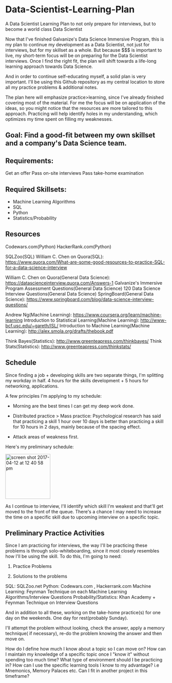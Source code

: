 # Data-Scientist-Learning-Plan
A Data Scientist Learning Plan to not only prepare for interviews, but to become a world class Data Scientist

Now that I've finished Galvanize's Data Science Immersive Program, this is my plan to continue my development as a Data Scientist, not just for interviews, but for my skillset as a whole. But because $$$ is important to live, my short-term focus will be on preparing for the Data Scientist interviews. Once I find the right fit, the plan will shift towards a life-long learning approach towards Data Science.

And in order to continue self-educating myself, a solid plan is very important. I'll be using this Github repository as my central location to store all my practice problems & additional notes.

The plan here will emphasize practice>learning, since I've already finished covering most of the material. For me the focus will be on application of the ideas, so you might notice that the resources are more tailored to this approach. Practicing will help identify holes in my understanding, which optimizes my time spent on filling my weaknesses. 

## Goal: Find a good-fit between my own skillset and a company's Data Science team.

## Requirements:
Get an offer
Pass on-site interviews
Pass take-home examination

## Required Skillsets:
- Machine Learning Algorithms
- SQL
- Python
- Statistics/Probability

## Resources

Codewars.com(Python)
HackerRank.com(Python)

SQLZoo(SQL)
William C. Chen on Quora(SQL): https://www.quora.com/What-are-some-good-resources-to-practice-SQL-for-a-data-science-interview

William C. Chen on Quora(General Data Science): https://datascienceinterview.quora.com/Answers-1
Galvanize's Immersive Program Assessment Questions(General Data Science)
120 Data Science Interview Questions(General Data Science)
SpringBoard(General Data Science): https://www.springboard.com/blog/data-science-interview-questions/

Andrew Ng(Machine Learning): https://www.coursera.org/learn/machine-learning
Introduction to Statistical Learning(Machine Learning): http://www-bcf.usc.edu/~gareth/ISL/
Introduction to Machine Learning(Machine Learning): http://alex.smola.org/drafts/thebook.pdf

Think Bayes(Statistics): http://www.greenteapress.com/thinkbayes/
Think Stats(Statistics): http://www.greenteapress.com/thinkstats/

## Schedule
Since finding a job + developing skills are two separate things, I'm splitting my workday in half. 4 hours for the skills development + 5 hours for networking, applications. 

A few principles I'm applying to my schedule: 

- Morning are the best times I can get my deep work done.

- Distributed practice > Mass practice: Psychological research has said that practicing a skill 1 hour over 10 days is better than practicing a skill for 10 hours in 2 days, mainly because of the spacing effect. 

- Attack areas of weakness first. 

Here's my preliminary schedule:

<img width="140" alt="screen shot 2017-04-12 at 12 40 58 pm" src="https://cloud.githubusercontent.com/assets/22338112/24976190/52d401ac-1f7d-11e7-9a00-621ea69f5c98.png">

As I continue to interview, I'll identify which skill I'm weakest and that'll get moved to the front of the queue. There's a chance I may need to increase the time on a specific skill due to upcoming interview on a specific topic. 

## Preliminary Practice Activities
Since I am practicing for interviews, the way I'll be practicing these problems is through solo-whiteboarding, since it most closely resembles how I'll be using the skill. To do this, I'm going to need:

1. Practice Problems

2. Solutions to the problems

SQL: SQLZoo.net
Python: Codewars.com , Hackerrank.com
Machine Learning: Feynman Technique on each Machine Learning Algorithms/Interview Questions
Probability/Statistics: Khan Academy + Feynman Technique on Interview Questions

And in addition to all these, working on the take-home practice(s) for one day on the weekends. One day for rest(probably Sunday).

I'll attempt the problem without looking, check the answer, apply a memory technique( if necessary), re-do the problem knowing the answer and then move on. 





How do I define how much I know about a topic so I can move on?
How can I maintain my knowledge of a specific topic once I "know it" without spending too much time?
What type of environment should I be practicing in? 
How can I use the specific learning tools I know to my advantage? i.e Mnemonics, Memory Palaces etc. 
Can I fit in another project in this timeframe? 







